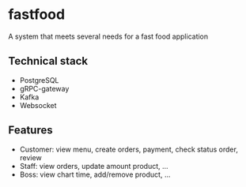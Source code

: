 # fastfood

A system that meets several needs for a fast food application

## Technical stack

- PostgreSQL
- gRPC-gateway
- Kafka
- Websocket

## Features

- Customer: view menu, create orders, payment, check status order, review
- Staff: view orders, update amount product, ...
- Boss: view chart time, add/remove product, ...
